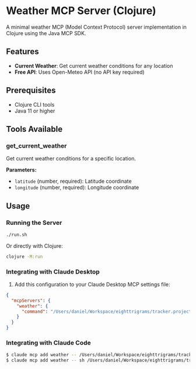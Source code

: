 # Weather MCP Server (Clojure)

A minimal weather MCP (Model Context Protocol) server implementation in Clojure using the Java MCP SDK.

## Features

- **Current Weather**: Get current weather conditions for any location
- **Free API**: Uses Open-Meteo API (no API key required)

## Prerequisites

- Clojure CLI tools
- Java 11 or higher

## Tools Available

### get_current_weather
Get current weather conditions for a specific location.

**Parameters:**
- `latitude` (number, required): Latitude coordinate
- `longitude` (number, required): Longitude coordinate

## Usage

### Running the Server

```bash
./run.sh
```

Or directly with Clojure:

```bash
clojure -M:run
```

### Integrating with Claude Desktop

1. Add this configuration to your Claude Desktop MCP settings file:

```json
{
  "mcpServers": {
    "weather": {
      "command": "/Users/daniel/Workspace/eighttrigrams/tracker.project/clojure-mcp/run.sh"
    }
  }
}
```

### Integrating with Claude Code

```sh
$ claude mcp add weather -- /Users/daniel/Workspace/eighttrigrams/tracker.project/clojure-mcp/run.sh # or
$ claude mcp add weather -- sh /Users/daniel/Workspace/eighttrigrams/tracker.project/clojure-mcp/run.sh
```

